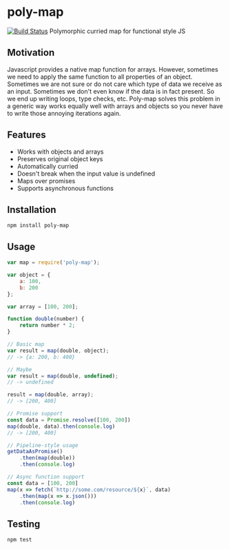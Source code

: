 # poly-map
[![Build Status](https://travis-ci.org/acvos/poly-map.svg?branch=master)](https://travis-ci.org/acvos/poly-map)
Polymorphic curried map for functional style JS

## Motivation
Javascript provides a native map function for arrays. However, sometimes we need to apply the same function to all properties of an object. Sometimes we are not sure or do not care which type of data we receive as an input. Sometimes we don't even know if the data is in fact present. So we end up writing loops, type checks, etc. Poly-map solves this problem in a generic way works equally well with arrays and objects so you never have to write those annoying iterations again.

## Features
- Works with objects and arrays
- Preserves original object keys
- Automatically curried
- Doesn't break when the input value is undefined
- Maps over promises
- Supports asynchronous functions

## Installation

```
npm install poly-map
```

## Usage

```javascript
var map = require('poly-map');

var object = {
    a: 100,
    b: 200
};

var array = [100, 200];

function double(number) {
    return number * 2;
}

// Basic map
var result = map(double, object);
// -> {a: 200, b: 400}

// Maybe
var result = map(double, undefined);
// -> undefined

result = map(double, array);
// -> [200, 400]

// Promise support
const data = Promise.resolve([100, 200])
map(double, data).then(console.log)
// -> [200, 400]

// Pipeline-style usage
getDataAsPromise()
    .then(map(double))
    .then(console.log)

// Async function support
const data = [100, 200]
map(x => fetch(`http://some.com/resource/${x}`, data)
    .then(map(x => x.json()))
    .then(console.log)
```

## Testing

```
npm test
```
